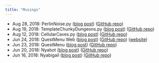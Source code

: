 ```yaml
---
title: "Musings"
---
```


- Aug 28, 2018: PerlinNoise.py ([blog post](https://nmmarzano.github.io/musings/2018/08/28/perlinnoise.html)) ([GitHub repo](https://github.com/nmmarzano/PerlinNoise.py))
- Aug 19, 2018: TemplateChunkyDungeons.py ([blog post](https://nmmarzano.github.io/musings/2018/08/19/templatechunkydungeons.html)) ([GitHub repo](https://github.com/nmmarzano/TemplateChunkyDungeons.py))
- Aug 12, 2018: CellularCaves.py ([blog post](https://nmmarzano.github.io/musings/2018/08/12/cellularcaves.html)) ([GitHub repo](https://github.com/nmmarzano/CellularCaves.py))
- Jun 24, 2018: QuestMenu Web ([blog post](https://nmmarzano.github.io/musings/2018/06/24/questmenuweb.html)) ([GitHub repo](https://github.com/nmmarzano/QuestMenuWeb)) ([website](https://nmmarzano.github.io/QuestMenuWeb/))
- Jun 23, 2018: QuestMenu ([blog post](https://nmmarzano.github.io/musings/2018/06/23/questmenu.html)) ([GitHub repo](https://github.com/nmmarzano/QuestMenu))
- Jun 20, 2018: Nyabot ([blog post](https://nmmarzano.github.io/musings/2018/06/20/nyabot.html)) ([GitHub repo](https://github.com/nmmarzano/nyabot))
- Jun 16, 2018: Nyabigail ([blog post](https://nmmarzano.github.io/musings/2018/06/16/nyabigail.html)) ([GitHub repo](https://github.com/nmmarzano/nyabigail))
